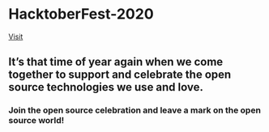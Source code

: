  # HacktoberFest-2020

<p >
  <a href="https://hacktoberfest.digitalocean.com/">
     Visit
 </a>
  
  ## It’s that time of year again when we come together to support and celebrate the open source technologies we use and love.
<p>
    
### Join the open source celebration and leave a mark on the open source world!
</p>
